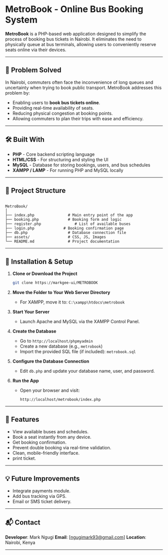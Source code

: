 
# MetroBook - Online Bus Booking System

**MetroBook** is a PHP-based web application designed to simplify the process of booking bus tickets in Nairobi. It eliminates the need to physically queue at bus terminals, allowing users to conveniently reserve seats online via their devices.

---

## 🚀 Problem Solved

In Nairobi, commuters often face the inconvenience of long queues and uncertainty when trying to book public transport. MetroBook addresses this problem by:

- Enabling users to **book bus tickets online**.
- Providing real-time availability of seats.
- Reducing physical congestion at booking points.
- Allowing commuters to plan their trips with ease and efficiency.

---

## 🛠️ Built With

- **PHP** - Core backend scripting language
- **HTML/CSS** - For structuring and styling the UI
- **MySQL** - Database for storing bookings, users, and bus schedules
- **XAMPP / LAMP** - For running PHP and MySQL locally

---

## 📁 Project Structure

```

MetroBook/
│
├── index.php               # Main entry point of the app
├── booking.php             # Booking form and logic
├── register.php               # List of available buses
├── login.php             # Booking confirmation page
├── db.php                  # Database connection file
├── assets/                 # CSS, JS, Images
└── README.md               # Project documentation

````

---

## 🔧 Installation & Setup

1. **Clone or Download the Project**
   ```bash
   git clone https://markgee-ui/METROBOOK


2. **Move the Folder to Your Web Server Directory**

   * For XAMPP, move it to: `C:\xampp\htdocs\metrobook`

3. **Start Your Server**

   * Launch Apache and MySQL via the XAMPP Control Panel.

4. **Create the Database**

   * Go to `http://localhost/phpmyadmin`
   * Create a new database (e.g., `metrobook`)
   * Import the provided SQL file (if included): `metrobook.sql`

5. **Configure the Database Connection**

   * Edit `db.php` and update your database name, user, and password.

6. **Run the App**

   * Open your browser and visit:

     ```
     http://localhost/metrobook/index.php
     ```

---

## 🧪 Features

* View available buses and schedules.
* Book a seat instantly from any device.
* Get booking confirmation.
* Prevent double booking via real-time validation.
* Clean, mobile-friendly interface.
* print ticket.

---

## 💡 Future Improvements

* Integrate payments module.
* Add bus tracking via GPS.
* Email or SMS ticket delivery.

---

## 📬 Contact

**Developer**: Mark Ngugi
**Email**: \[[ngugimark93@gmail.com](mailto:ngugimark93@gmail.com)]
**Location**: Nairobi, Kenya

---



